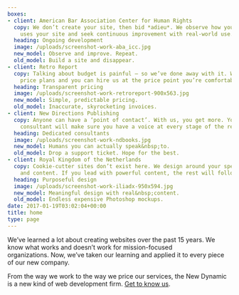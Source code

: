 ```yaml
---
boxes:
- client: American Bar Association Center for Human Rights
  copy: We don’t create your site, then bid *adieu*. We observe how your audience
    uses your site and seek continuous improvement with real-world use.
  heading: Ongoing development
  image: /uploads/screenshot-work-aba_icc.jpg
  new_model: Observe and improve. Repeat.
  old_model: Build a site and disappear.
- client: Retro Report
  copy: Talking about budget is painful – so we’ve done away with it. We publish our
    price plans and you can hire us at the price point you’re comfortable with.
  heading: Transparent pricing
  image: /uploads/screenshot-work-retroreport-900x563.jpg
  new_model: Simple, predictable pricing.
  old_model: Inaccurate, skyrocketing invoices.
- client: New Directions Publishing
  copy: Anyone can have a ‘point of contact’. With us, you get more. Your dedicated
    consultant will make sure you have a voice at every stage of the relationship.
  heading: Dedicated consultants
  image: /uploads/screenshot-work-ndbooks.jpg
  new_model: Humans you can actually speak&nbsp;to.
  old_model: Drop a support ticket. Hope for the best.
- client: Royal Kingdom of the Netherlands
  copy: Cookie-cutter sites don’t exist here. We design around your specific needs
    and content. If you lead with powerful content, the rest will follow.
  heading: Purposeful design
  image: /uploads/screenshot-work-iliadx-950x594.jpg
  new_model: Meaningful design with real&nbsp;content.
  old_model: Endless expensive Photoshop mockups.
date: 2017-01-19T03:02:04+00:00
title: home
type: page
---
```


We’ve learned a lot about creating websites over the past 15 years. We know what works and doesn’t work for mission-focused organizations. Now, we’ve taken our learning and applied it to every piece of our new company.

From the way we work to the way we price our services, the New Dynamic is a new kind of web development firm. [Get to know us](mailto:welcome@thenewdynamic.com).
